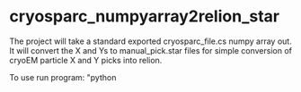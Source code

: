 # cryosparc_numpyarray2relion_star
The project will take a standard exported cryosparc_file.cs numpy array out. 
It will convert the X and Ys to manual_pick.star files for simple conversion of cryoEM particle X and Y picks into relion.

To use run program: "python <script name> <cs file> <subscript> <x-normalization factor> <y-normalization factor>"
Example for K3: python NUMPY_Whisperer.py P54_J83_particles_exported.cs manualpick 5760 409
  
